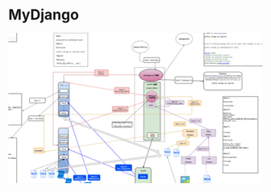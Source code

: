 # MyDjango
![image](https://github.com/coldmorning/MyDjango/blob/master/django_structure_learn.PNG)
